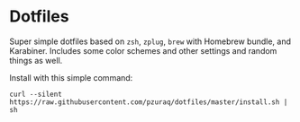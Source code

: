 # Dotfiles

Super simple dotfiles based on `zsh`, `zplug`, `brew` with Homebrew bundle, and Karabiner. Includes
some color schemes and other settings and random things as well.

Install with this simple command:

```
curl --silent https://raw.githubusercontent.com/pzuraq/dotfiles/master/install.sh | sh
```
